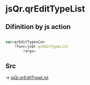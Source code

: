 # jsQr.qrEditTypeList

## Difinition by js action

```js.js

var=qrEditTypesCon
	?func=jsQr.qrEditTypeList
		?args=

```

## Src

-> [jsQr.qrEditTypeList](https://github.com/puutaro/CommandClick/blob/master/app/src/main/java/com/puutaro/commandclick/fragment_lib/terminal_fragment/js_interface/qr/JsQr.kt#L59)


